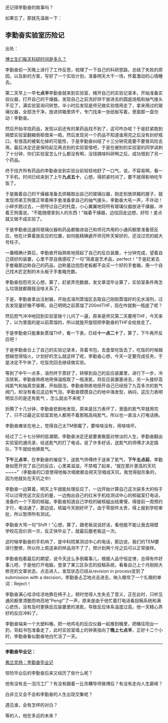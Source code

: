<p>还记得李勤奋的故事吗？</p><p>如果忘了，那就先温故一下：</p><h2>李勤奋实验室历险记</h2><p>出处：</p><a href="https://www.zhihu.com/question/27154943/answer/248087884" data-draft-node="block" data-draft-type="link-card" class="internal">博士生们每天科研时间是多久？</a><p>李勤奋前一天晚上进行了工作反思，梳理了一下自己的科研思路，总结了失败的原因，以及新的方案，写好了一个实验计划，准备明天大干一场，怀着激动的心情睡去。</p><p>第二天早上一早<b>七点半</b>李勤奋就来到实验室，摊开自己的实验记录本，开始准备实验仪器，打开自己的干燥器，发现自己之前洗好烘干放进去的圆底烧瓶和抽气接头不见了，满实验室询问转悠，半小时后发现是师兄做实验借用走了，拿来用过的玻璃仪器，全部洗干净，放进烘箱里烘干，专门找来一张纸板写着，里面那一盘勿动！李勤奋。</p><p>然后开始寻找药品，发现以前还有的某药品找不到了，这可咋办呢？于是赶紧跑到隔壁实验室翻箱倒柜借来一瓶，然后发现另一个药品不知道谁用完之后没有封好瓶口，有很高的被氧化掉的可能性，于是李勤奋纠结了十三分钟究竟要不要冒风险去用，最后决定还是保险起见再去别的实验室借吧，于是在被别的实验室的同学讽刺了十分钟，你们实验室怎么什么都没有啊，没钱搞啥科研啊之后，成功借到了另一个药品。</p><p>终于找齐所有药品的李勤奋坐到实验台前轻轻地舒了一口气，说，不容易啊，看一下手机，时间已经来到了上午<b>九点五十</b>，心想，得抓紧时间了，要不就得影响吃午饭了。</p><p>于是搬着自己的干燥器准备去烘箱取出自己的玻璃仪器，刚走到放烘箱的屋子，就发现师弟王狗蛋正带着棉手套准备拿自己的抽气接头，李勤奋大吼一声，不许动！小碎步跑过去，一把夺过自己的托盘，小心翼翼地将所有玻璃仪器放进干燥器，冲着王狗蛋说，“不能随便拿别人的东西！”端着干燥器，边往回走边想，好险！差点就又做不成实验了。</p><p>于是李勤奋迅速将玻璃仪器和药品都搬进自己和师兄共用的小通风橱里准备搭反应，他在计算着放反应的位置，如何能精确避开师兄昨天架好的，还没过完的超大号柱子。</p><p>一番精确计算后，李勤奋开始熟练地搭起了自己的反应装置，十分钟完成，望着自己搭好的装置，心里不禁自我感叹了一句“简直是艺术品，perfect！”于是赶紧去手套箱那边称自己的药品，边称量边抱怨老板都不会买一个好的手套箱，用一个自己找木匠定制的木头板子手套箱充数。</p><p>李勤奋抱怨完又心想，算了，赶紧弄完数据，发文章混毕业算了，实验室条件再怎么垃圾就都跟我没啥关系了。</p><p>于是，李勤奋拿出注射器，开始去溶剂蒸馏区去取自己刚刚蒸馏好的无水溶剂，过去发现量好像不够啊，自己明明之前蒸馏了200mlTHF，现在咋就剩一瓶底了呢？</p><p>然后怒气冲冲地回到实验室挨个儿问了一遍，原来是师兄第二天要用THF，今天来了，以为里面的是以前蒸馏的，所以就旋开旋钮把李勤奋的THF全给放走了。</p><p>于是李勤奋只能重新蒸馏THF，看一下表，已经<b>十一点二十</b>了，算了，下午再开反应吧！</p><p>于是李勤奋合上了自己的实验记录本，背着书包，去食堂吃饭去了，吃饭的时候越想越觉得恼火，计划好的怎么就这样了呢，李勤奋心想，今天一定要完成任务，于是决定不午休了，吃饭完回去继续做实验。</p><p>等到了中午一点多，溶剂终于蒸好了，转移到自己的反应装置里，进行下一步，冷冻除氧，李勤奋熟练地用保温瓶取了一瓶液氮，将反应装置塞进去，另一头接好高纯氮气和抽真空装置，开始鼓泡，李勤奋熟练地扭开自己已经扭了九百多次的氮气阀门，却没有看见这边有气泡，李勤奋摸摸自己的地中海发型，纳闷，这压力表明明显示的是还有氮气 ，怎么就出不来呢？</p><p>折腾了十几分钟，李勤奋悲剧地发现，原来是压力表坏了，里面的氮气早就用完了，只不过最近实验室其他人都用不着那瓶高纯氮气，所以也一直没人打电话换。</p><p>李勤奋瘫坐在地上，觉得自己太TM倒霉了，要啥啥没有，用啥啥坏。</p><p>经过了二十七分钟的低潮期，李勤奋决定还是要勇敢面对惨淡的人生，李勤奋翻出实验室的通讯录，给送氮气的打了电话，说了许多好话，送氮气的师傅才决定插队，下午就给他换氮气。</p><p><b>下午三点半</b>，在李勤奋的催促下，送氮气师傅终于送来了氮气，<b>下午五点前</b>，李勤奋如愿开完了自己的反应，心里美滋滋，不禁唱了起来，“就在那片更高的天坑~~~~”（李勤奋的口音使得他每次唱歌都会把天空唱成天坑，我觉得挺形象的，因为他就处在天坑之中）</p><p>李勤奋一边算着，明天上午就能处理反应了，一边开始计算自己这次装多大的柱子可以过得完这次反应的量，一边掏出自己的红米手机给测试中心的核磁室打电话，准备约一个下周的核磁，李勤奋知道自己学校的破核磁出结果慢，得提前一周预约才行，电话通了，那边说，核磁今天刚好坏了，由于零部件太贵，得上报到学校审批，所以暂停所有测试。</p><p>李勤奋大骂一句“Shift！”心想，算了，跟老板说说好话，看他能不能让我去隔壁学校花高价测一次，反正快毕业了，就最后磨老板这一次。</p><p>这时候李勤奋的手机响了，是中科院某测试中心的电话，那边说，我们的TEM要进行整修，所以你上周送来的样品测不了了，预计到两个月之后可以正常接样。</p><p>李勤奋抱着最后的期望，说今天这么多倒霉事儿，根据人品守恒定律，总得有件好事儿吧，于是他打开电脑，登录了某三区杂志的投稿系统，看看自己上个月刚刚大修完的文章状态，点击进入，发现状态已经从revision in process变到了submission with a decision，李勤奋忐忑地点击进去，映入眼帘了一个扎眼的单词：Reject！</p><p>李勤奋满心哇凉哇凉地靠在椅子上，顿时觉得人生失去了意义，正在此时，只听见通风橱里清脆而响亮地“Peng!”了一声，原来是由于他忙着打电话看投稿系统和满心悲伤，没有及时更换反应装置里的液氮，导致反应体系温度过高，他一天精心弄好的反应冲料了。</p><p>李勤奋端来一个大塑料桶，把一地鸡毛的反应仪器一起推到桶里，把桶往阳台一扔，背起书包准备走了，此时实验室墙上的钟表指向了<b>晚上七点半</b>，正好十二个小时，李勤奋看似勤奋地白忙活了一天。</p><hr/><p><b>李勤奋毕业记：</b></p><a href="https://zhuanlan.zhihu.com/p/53880782" data-draft-node="block" data-draft-type="link-card" data-image="https://pic1.zhimg.com/v2-20bea5cd1667c43de660baef91a85f48_180x120.jpg" data-image-width="737" data-image-height="396" class="internal">弗兰克扬：李勤奋毕业记</a><p>惊险毕业后的李勤奋后来又经历了些什么呢？</p><p>他有没有去一泡污工厂？有没有跟着一比吊糟导师做博后？有没有走向人生巅峰？</p><p>白非立又会不会和李勤奋的人生出现交集呢？</p><p>遇见谁，会有怎样的对白？</p><p>等的人，他在多远的未来？</p>